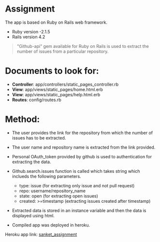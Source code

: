 # Assignment

The app is based on Ruby on Rails web framework.

  - Ruby version -2.1.5
  - Rails version 4.2

> "Github-api" gem available for Ruby on Rails is used to extract the number of issues from a particular repository.

# Documents to look for:

*  **Controller**: app/controllers/static_pages_controller.rb
*  **View**: app/views/static_pages/home.html.erb
*  **View**: app/views/static_pages/help.html.erb
*  **Routes**: config/routes.rb
# Method:

* The user provides the link for the repository from which the number of issues has to be extracted.
* The user name and repository name is extracted from the link provided.
* Personal OAuth_token provided by github is used to authentication for extracting the data.
* Github.search.issues function is called which takes string which inclueds the following parameters.
   - type: issue (for extracting only issue and not pull request)
   - repo: username/repository_name
   - state: open (for extracting open issues)
   - created: >=timestamp (extracting issues created after timestamp)

* Extracted data is stored in an instance variable and then the data is displayed using html.
* Compiled app was deployed in heroku.

Heroku app link: [sanket_assignment]

[sanket_assignment]: <https://shrouded-escarpment-34552.herokuapp.com/>




